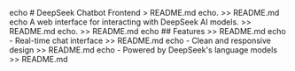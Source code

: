 echo # DeepSeek Chatbot Frontend > README.md
echo. >> README.md
echo A web interface for interacting with DeepSeek AI models. >> README.md
echo. >> README.md
echo ## Features >> README.md
echo - Real-time chat interface >> README.md
echo - Clean and responsive design >> README.md
echo - Powered by DeepSeek's language models >> README.md
